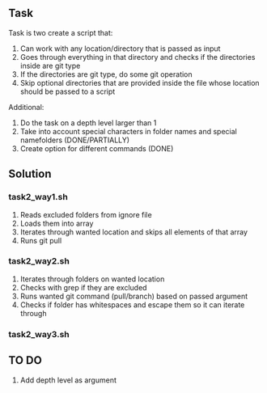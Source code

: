 ## Task

Task is two create a script that:
1. Can work with any location/directory that is passed as input
2. Goes through everything in that directory and checks if the directories inside are git type
3. If the directories are git type, do some git operation
4. Skip optional directories that are provided inside the file whose location should be passed to a script

Additional:
1. Do the task on a depth level larger than 1
2. Take into account special characters in folder names and special namefolders (DONE/PARTIALLY)
3. Create option for different commands (DONE)

## Solution

### task2_way1.sh

1. Reads excluded folders from ignore file
2. Loads them into array
3. Iterates through wanted location and skips all elements of that array
4. Runs git pull

### task2_way2.sh

1. Iterates through folders on wanted location
2. Checks with grep if they are excluded
3. Runs wanted git command (pull/branch) based on passed argument
4. Checks if folder has whitespaces and escape them so it can iterate through

### task2_way3.sh

## TO DO
1. Add depth level as argument